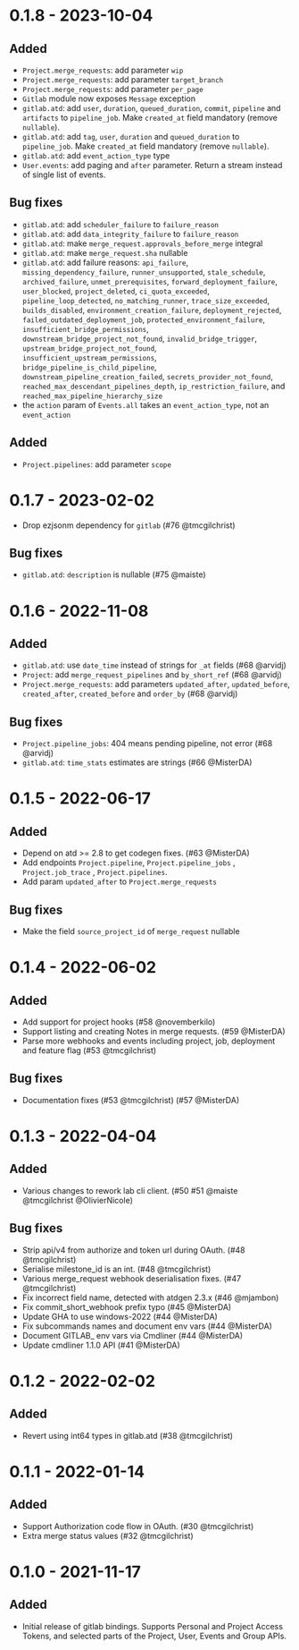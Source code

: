 # 0.1.8 - 2023-10-04

## Added

 * `Project.merge_requests`: add parameter `wip`
 * `Project.merge_requests`: add parameter `target_branch`
 * `Project.merge_requests`: add parameter `per_page`
 * `Gitlab` module now exposes `Message` exception
 * `gitlab.atd`: add `user`, `duration`, `queued_duration`, `commit`,
   `pipeline` and `artifacts` to `pipeline_job`. Make `created_at`
   field mandatory (remove `nullable`).
 * `gitlab.atd`: add `tag`, `user`, `duration` and `queued_duration`
   to `pipeline_job`. Make `created_at` field mandatory (remove
   `nullable`).
 * `gitlab.atd`: add `event_action_type` type
 * `User.events`: add paging and `after` parameter. Return a stream
   instead of single list of events.

## Bug fixes

 * `gitlab.atd`: add `scheduler_failure` to `failure_reason`
 * `gitlab.atd`: add `data_integrity_failure` to `failure_reason`
 * `gitlab.atd`: make `merge_request.approvals_before_merge` integral
 * `gitlab.atd`: make `merge_request.sha` nullable
 * `gitlab.atd`: add failure reasons: `api_failure`,
   `missing_dependency_failure`, `runner_unsupported`,
   `stale_schedule`, `archived_failure`, `unmet_prerequisites`,
   `forward_deployment_failure`, `user_blocked`, `project_deleted`,
   `ci_quota_exceeded`, `pipeline_loop_detected`,
   `no_matching_runner`, `trace_size_exceeded`, `builds_disabled`,
   `environment_creation_failure`, `deployment_rejected`,
   `failed_outdated_deployment_job`, `protected_environment_failure`,
   `insufficient_bridge_permissions`,
   `downstream_bridge_project_not_found`, `invalid_bridge_trigger`,
   `upstream_bridge_project_not_found`,
   `insufficient_upstream_permissions`,
   `bridge_pipeline_is_child_pipeline`,
   `downstream_pipeline_creation_failed`,
   `secrets_provider_not_found`,
   `reached_max_descendant_pipelines_depth`, `ip_restriction_failure`,
   and `reached_max_pipeline_hierarchy_size`
 * the `action` param of `Events.all` takes an `event_action_type`,
   not an `event_action`

## Added

 * `Project.pipelines`: add parameter `scope`

# 0.1.7 - 2023-02-02

 * Drop ezjsonm dependency for `gitlab` (#76 @tmcgilchrist)

## Bug fixes
 * `gitlab.atd`: `description` is nullable (#75 @maiste)

# 0.1.6 - 2022-11-08

## Added

 * `gitlab.atd`: use `date_time` instead of strings for `_at` fields (#68 @arvidj)
 * `Project`: add `merge_request_pipelines` and `by_short_ref` (#68 @arvidj)
 * `Project.merge_requests`: add parameters `updated_after`, `updated_before`,
   `created_after`, `created_before` and `order_by` (#68 @arvidj)

## Bug fixes

 * `Project.pipeline_jobs`: 404 means pending pipeline, not error (#68 @arvidj)
 * `gitlab.atd`: `time_stats` estimates are strings (#66 @MisterDA)

# 0.1.5 - 2022-06-17

## Added

  * Depend on atd >= 2.8 to get codegen fixes. (#63 @MisterDA)
  * Add endpoints `Project.pipeline`, `Project.pipeline_jobs` , `Project.job_trace` , `Project.pipelines`.
  * Add param `updated_after` to `Project.merge_requests`

## Bug fixes

  * Make the field `source_project_id` of `merge_request` nullable

# 0.1.4 - 2022-06-02

## Added

 * Add support for project hooks (#58 @novemberkilo)
 * Support listing and creating Notes in merge requests. (#59 @MisterDA)
 * Parse more webhooks and events including project, job, deployment and feature flag (#53 @tmcgilchrist)

## Bug fixes

 * Documentation fixes (#53 @tmcgilchrist) (#57 @MisterDA)

# 0.1.3 - 2022-04-04

## Added
 * Various changes to rework lab cli client. (#50 #51 @maiste @tmcgilchrist @OlivierNicole)

## Bug fixes
 * Strip api/v4 from authorize and token url during OAuth. (#48 @tmcgilchrist)
 * Serialise milestone_id is an int. (#48 @tmcgilchrist)
 * Various merge_request webhook deserialisation fixes. (#47 @tmcgilchrist)
 * Fix incorrect field name, detected with atdgen 2.3.x (#46 @mjambon)
 * Fix commit_short_webhook prefix typo (#45 @MisterDA)
 * Update GHA to use windows-2022  (#44 @MisterDA)
 * Fix subcommands names and document env vars (#44 @MisterDA)
 * Document GITLAB_ env vars via Cmdliner (#44 @MisterDA)
 * Update cmdliner 1.1.0 API (#41 @MisterDA)

# 0.1.2 - 2022-02-02

## Added

- Revert using int64 types in gitlab.atd (#38 @tmcgilchrist)

# 0.1.1 - 2022-01-14

## Added

- Support Authorization code flow in OAuth. (#30 @tmcgilchrist)
- Extra merge status values (#32 @tmcgilchrist)

# 0.1.0 - 2021-11-17

## Added

- Initial release of gitlab bindings. Supports Personal and Project Access Tokens, and selected
  parts of the Project, User, Events and Group APIs.

